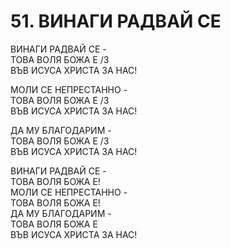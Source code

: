 # 51. ВИНАГИ РАДВАЙ СЕ  
  
ВИНАГИ РАДВАЙ СЕ -  
ТОВА ВОЛЯ БОЖА Е /3  
  ВЪВ ИСУСА ХРИСТА ЗА НАС!  
  
МОЛИ СЕ НЕПРЕСТАННО -  
ТОВА ВОЛЯ БОЖА Е /3  
  ВЪВ ИСУСА ХРИСТА ЗА НАС!  
  
ДА МУ БЛАГОДАРИМ -  
ТОВА ВОЛЯ БОЖА Е /3  
  ВЪВ ИСУСА ХРИСТА ЗА НАС!  
  
ВИНАГИ РАДВАЙ СЕ -  
ТОВА ВОЛЯ БОЖА Е!  
МОЛИ СЕ НЕПРЕСТАННО -  
ТОВА ВОЛЯ БОЖА Е!  
ДА МУ БЛАГОДАРИМ -  
ТОВА ВОЛЯ БОЖА Е  
ВЪВ ИСУСА ХРИСТА ЗА НАС!  
